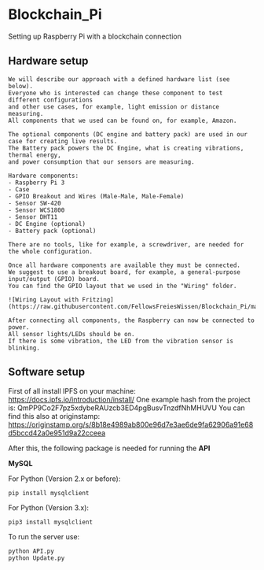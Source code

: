 # Blockchain_Pi

Setting up Raspberry Pi with a blockchain connection

## Hardware setup
```
We will describe our approach with a defined hardware list (see below). 
Everyone who is interested can change these component to test different configurations 
and other use cases, for example, light emission or distance measuring. 
All components that we used can be found on, for example, Amazon.

The optional components (DC engine and battery pack) are used in our case for creating live results.
The Battery pack powers the DC Engine, what is creating vibrations, thermal energy, 
and power consumption that our sensors are measuring.

Hardware components:
- Raspberry Pi 3
- Case
- GPIO Breakout and Wires (Male-Male, Male-Female)
- Sensor SW-420
- Sensor WCS1800
- Sensor DHT11
- DC Engine (optional)
- Battery pack (optional)

There are no tools, like for example, a screwdriver, are needed for the whole configuration. 

Once all hardware components are available they must be connected.
We suggest to use a breakout board, for example, a general-purpose input/output (GPIO) board. 
You can find the GPIO layout that we used in the "Wiring" folder.

![Wiring Layout with Fritzing]
(https://raw.githubusercontent.com/FellowsFreiesWissen/Blockchain_Pi/master/Wiring/Layout_GPIO_Steckplatine.jpg)

After connecting all components, the Raspberry can now be connected to power. 
All sensor lights/LEDs should be on. 
If there is some vibration, the LED from the vibration sensor is blinking.
```

## Software setup
First of all install IPFS on your machine: https://docs.ipfs.io/introduction/install/ 
One example hash from the project is: QmPP9Co2F7pz5xdybeRAUzcb3ED4pgBusvTnzdfNhMHUVU
You can find this also at originstamp: https://originstamp.org/s/8b18e4989ab800e96d7e3ae6de9fa62906a91e68d5bccd42a0e951d9a22cceea

After this, the following package is needed for running the **API**

**MySQL**

For Python (Version 2.x or before):

```
pip install mysqlclient
```


For Python (Version 3.x):

```
pip3 install mysqlclient
```


To run the server use:

```
python API.py
python Update.py
```


